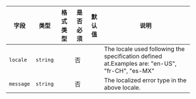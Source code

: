 | 字段 | 类型 | 格式类型 | 是否必须 | 默认值 | 说明 |
|---|---|---|---|---|---|
| `locale` | `string` |  | 否 |  | The locale used following the specification defined at.Examples are: "en-US", "fr-CH", "es-MX" |
| `message` | `string` |  | 否 |  | The localized error type in the above locale. |
